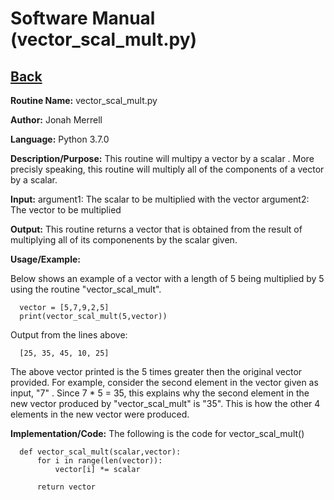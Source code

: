# Software Manual (vector_scal_mult.py)

## [Back](../softwaremanual)

**Routine Name:**           vector_scal_mult.py

**Author:** Jonah Merrell

**Language:** Python 3.7.0

**Description/Purpose:** This routine will multipy a vector by a scalar . More precisly speaking, this
 routine will multiply all of the components of a vector by a scalar.

**Input:** argument1: The scalar to be multiplied with the vector
		   argument2: The vector to be multiplied
		   
**Output:** This routine returns a vector that is obtained from the result of multiplying all of its
  componenents by the scalar given. 

**Usage/Example:**

Below shows an example of a vector with a length of 5 being multiplied by 5 using the routine
 "vector_scal_mult". 

      vector = [5,7,9,2,5]
      print(vector_scal_mult(5,vector))

Output from the lines above:

      [25, 35, 45, 10, 25]

The above vector printed is the 5 times greater then the original vector provided. For example, consider the second
 element in the vector given as input, "7" . Since 7 * 5 = 35, this explains why the second element
 in the new vector produced by "vector_scal_mult" is "35". This is how the other 4 elements in the new vector
 were produced.

**Implementation/Code:** The following is the code for vector_scal_mult()


      def vector_scal_mult(scalar,vector):
          for i in range(len(vector)):
              vector[i] *= scalar
      
          return vector
